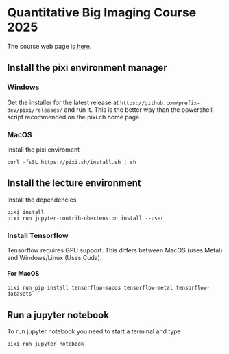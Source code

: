 # Quantitative Big Imaging Course 2025

The course web page [is here](https://imaginglectures.github.io/Quantitative-Big-Imaging-2025).

## Install the pixi environment manager
### Windows
Get the installer for the latest release at
```https://github.com/prefix-dev/pixi/releases/``` and run it. This is the better way than the powershell script recommended on the pixi.ch home page.

### MacOS
Install the pixi enviroment
```
curl -fsSL https://pixi.sh/install.sh | sh
```

## Install the lecture environment
Install the dependencies
```
pixi install
pixi run jupyter-contrib-nbextension install --user
```
### Install Tensorflow
Tensorflow requires GPU support. This differs between MacOS (uses Metal) and Windows/Linux (Uses Cuda).

#### For MacOS
```
pixi run pip install tensorflow-macos tensorflow-metal tensorflow-datasets```
```

## Run a jupyter notebook
To run jupyter notebook you need to start a terminal and type
```
pixi run jupyter-notebook
```


